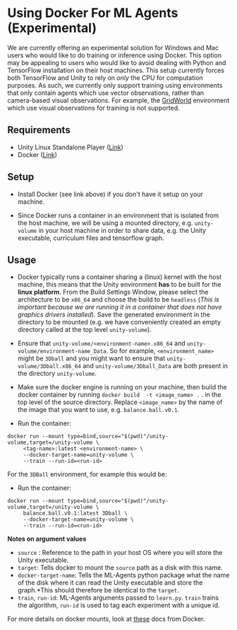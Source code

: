 # Using Docker For ML Agents (Experimental)

We are currently offering an experimental solution for Windows and Mac users who would like to do training or inference using Docker. This option may be appealing to users who would like to avoid dealing with Python and TensorFlow installation on their host machines. This setup currently forces both TensorFlow and Unity to rely on _only_ the CPU for computation purposes. As such, we currently only support training using environments that only contain agents which use vector observations, rather than camera-based visual observations. For example, the [GridWorld](Example-Environments.md#gridworld) environment which use visual observations for training is not supported. 

## Requirements
- Unity Linux Standalone Player ([Link](https://unity3d.com/get-unity/download?ref=professional&_ga=2.161111422.259506921.1519336396-1357272041.1488299149))
- Docker ([Link](https://www.docker.com/community-edition#/download))

## Setup

- Install Docker (see link above) if you don't have it setup on your machine. 

- Since Docker runs a container in an environment that is isolated from the host machine, we will be using a mounted directory, e.g. `unity-volume` in your host machine in order to share data, e.g. the Unity executable, curriculum files and tensorflow graph.

## Usage

- Docker typically runs a container sharing a (linux) kernel with the host machine, this means that the 
Unity environment **has** to be built for the **linux platform**. From the Build Settings Window, please select the architecture to be `x86_64` and choose the build to be `headless` (_This is important because we are running it in a container that does not have graphics drivers installed_). 
Save the generated environment in the directory to be mounted (e.g. we have conveniently created an empty directory called at the top level `unity-volume`). 

- Ensure that `unity-volume/<environment-name>.x86_64` and `unity-volume/environment-name_Data`. So for example, `<environment_name>` might be `3Dball` and you might want to ensure that `unity-volume/3Dball.x86_64` and `unity-volume/3Dball_Data` are both present in the directory `unity-volume`.

- Make sure the docker engine is running on your machine, then build the docker container by running `docker build  -t <image_name> .` . in the top level of the source directory. Replace `<image_name>` by the name of the image that you want to use, e.g. `balance.ball.v0.1`.

- Run the container:

```
docker run --mount type=bind,source="$(pwd)"/unity-volume,target=/unity-volume \
	 <tag-name>:latest <environment-name> \
	 --docker-target-name=unity-volume \
	 --train --run-id=<run-id>
```

For the `3DBall` environment, for example this would be:

- Run the container:

```
docker run --mount type=bind,source="$(pwd)"/unity-volume,target=/unity-volume \
	 balance.ball.v0.1:latest 3Dball \
	 --docker-target-name=unity-volume \
	 --train --run-id=<run-id>
```

**Notes on argument values** 

- `source` : Reference to the path in your host OS where you will store the Unity executable. 
- `target`: Tells docker to mount the `source` path as a disk with this name. 
- `docker-target-name`: Tells the ML-Agents python package what the name of the disk where it can read the Unity executable and store the graph.*This should therefore be identical to the `target`.
- `train`, `run-id`: ML-Agents arguments passed to `learn.py`. `train` trains the algorithm, `run-id` is used to tag each experiment with a unique id. 


For more details on docker mounts, look at [these](https://docs.docker.com/storage/bind-mounts/) docs from Docker.




